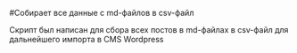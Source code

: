 #Собирает все данные с md-файлов в csv-файл

Скрипт был написан для сбора всех постов в md-файлах в csv-файл для дальнейшего импорта в CMS Wordpress